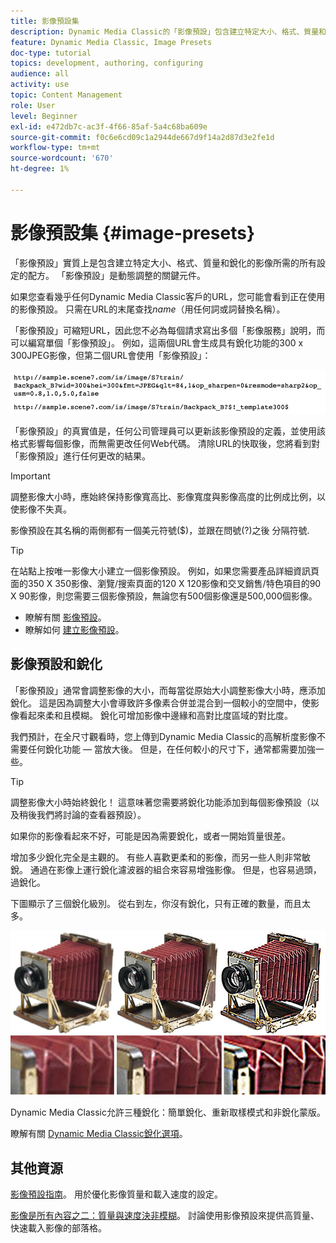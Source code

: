 ```yaml
---
title: 影像預設集
description: Dynamic Media Classic的「影像預設」包含建立特定大小、格式、質量和銳化的影像所需的所有設定。 「影像預設」是動態調整的關鍵元件。 當您查看Dynamic Media Classic的URL時，可以輕鬆查看是否使用了影像預設。 瞭解「影像預設」、它們為何如此有用以及如何建立它們。
feature: Dynamic Media Classic, Image Presets
doc-type: tutorial
topics: development, authoring, configuring
audience: all
activity: use
topic: Content Management
role: User
level: Beginner
exl-id: e472db7c-ac3f-4f66-85af-5a4c68ba609e
source-git-commit: f0c6e6cd09c1a2944de667d9f14a2d87d3e2fe1d
workflow-type: tm+mt
source-wordcount: '670'
ht-degree: 1%

---
```


# 影像預設集 {#image-presets}

「影像預設」實質上是包含建立特定大小、格式、質量和銳化的影像所需的所有設定的配方。 「影像預設」是動態調整的關鍵元件。

如果您查看幾乎任何Dynamic Media Classic客戶的URL，您可能會看到正在使用的影像預設。 只需在URL的末尾查找$name$（用任何詞或詞替換名稱）。

「影像預設」可縮短URL，因此您不必為每個請求寫出多個「影像服務」說明，而可以編寫單個「影像預設」。 例如，這兩個URL會生成具有銳化功能的300 x 300JPEG影像，但第二個URL會使用「影像預設」：

![影像](assets/image-presets/image-preset-2.png)

「影像預設」的真實值是，任何公司管理員可以更新該影像預設的定義，並使用該格式影響每個影像，而無需更改任何Web代碼。 清除URL的快取後，您將看到對「影像預設」進行任何更改的結果。

>[!IMPORTANT]
>
>調整影像大小時，應始終保持影像寬高比、影像寬度與影像高度的比例成比例，以使影像不失真。

影像預設在其名稱的兩側都有一個美元符號($)，並跟在問號(?)之後 分隔符號.

>[!TIP]
>
>在站點上按唯一影像大小建立一個影像預設。 例如，如果您需要產品詳細資訊頁面的350 X 350影像、瀏覽/搜索頁面的120 X 120影像和交叉銷售/特色項目的90 X 90影像，則您需要三個影像預設，無論您有500個影像還是500,000個影像。

- 瞭解有關 [影像預設](https://experienceleague.adobe.com/docs/dynamic-media-classic/using/image-sizing/setting-image-presets.html)。
- 瞭解如何 [建立影像預設](https://experienceleague.adobe.com/docs/dynamic-media-classic/using/image-sizing/setting-image-presets.html#creating-an-image-preset)。

## 影像預設和銳化

「影像預設」通常會調整影像的大小，而每當從原始大小調整影像大小時，應添加銳化。 這是因為調整大小會導致許多像素合併並混合到一個較小的空間中，使影像看起來柔和且模糊。 銳化可增加影像中邊緣和高對比度區域的對比度。

我們預計，在全尺寸觀看時，您上傳到Dynamic Media Classic的高解析度影像不需要任何銳化功能 — 當放大後。 但是，在任何較小的尺寸下，通常都需要加強一些。

>[!TIP]
>
>調整影像大小時始終銳化！ 這意味著您需要將銳化功能添加到每個影像預設（以及稍後我們將討論的查看器預設）。
>
>如果你的影像看起來不好，可能是因為需要銳化，或者一開始質量很差。

增加多少銳化完全是主觀的。 有些人喜歡更柔和的影像，而另一些人則非常敏銳。 通過在影像上運行銳化濾波器的組合來容易增強影像。 但是，也容易過頭，過銳化。

下圖顯示了三個銳化級別。 從右到左，你沒有銳化，只有正確的數量，而且太多。

![影像](assets/image-presets/image-presets-1.jpg)

Dynamic Media Classic允許三種銳化：簡單銳化、重新取樣模式和非銳化蒙版。

瞭解有關 [Dynamic Media Classic銳化選項](https://experienceleague.adobe.com/docs/dynamic-media-classic/using/master-files/sharpening-image.html#sharpening_an_image)。

## 其他資源

[影像預設指南](https://www.adobe.com/content/dam/www/us/en/experience-manager/pdfs/dynamic-media-image-preset-guide.pdf)。 用於優化影像質量和載入速度的設定。

[影像是所有內容之二：質量與速度決非模糊](https://theblog.adobe.com/image-is-everything-part-2-its-never-just-a-blur-quality-versus-speed/)。 討論使用影像預設來提供高質量、快速載入影像的部落格。
